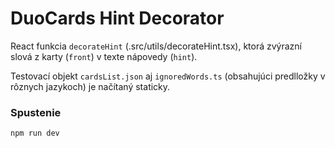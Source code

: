 # DuoCards Hint Decorator

React funkcia `decorateHint` (.src/utils/decorateHint.tsx), ktorá zvýrazní slová z karty (`front`) v texte nápovedy (`hint`).

Testovací objekt `cardsList.json` aj `ignoredWords.ts` (obsahujúci predlložky v rôznych jazykoch) je načítaný staticky.

### Spustenie
```
npm run dev
```
